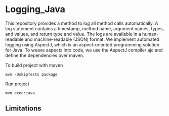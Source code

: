 # Logging_Java
This repository provides a method to log all method calls automatically. 
A log statement contains a timestamp, method name, argument names, types, and values, and return type and value.
The logs are available in a human-readable and machine-readable (JSON) format.
We implement automated logging using AspectJ, which is an aspect-oriented programming solution for Java.
To weave aspects into code, we use the AspectJ compiler ajc and define the dependencies over maven.

To build project with maven

```mvn -DskipTests package```

Run project  

```mvn exec:java```

## Limitations
